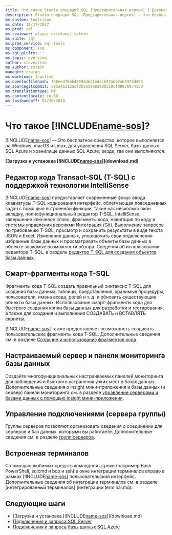 ```yaml
---
title: Что такое Studio операций SQL (Предварительная версия) | Документы Майкрософт
description: Studio операций SQL (Предварительная версия) — это бесплатное, упрощенная средство, работающей в Windows, macOS и Linux, для управления SQL Server, базы данных SQL Azure и хранилище данных SQL Azure; везде, где они выполняются.
ms.custom: tools|sos
ms.date: 11/17/2017
ms.prod: sql
ms.reviewer: alayu; erickang; sstein
ms.suite: sql
ms.prod_service: sql-tools
ms.component: sos
ms.tgt_pltfrm: ''
ms.topic: overview
author: stevestein
ms.author: sstein
manager: craigg
ms.workload: Inactive
ms.openlocfilehash: 730eed76bb4859ddbd1edacb47ab92ab5973d455
ms.sourcegitcommit: a85a46312acf8b5a59a8a900310cf088369c4150
ms.translationtype: MT
ms.contentlocale: ru-RU
ms.lasthandoff: 04/26/2018
---
```

# <a name="what-is-includename-sosincludesname-sosmd"></a>Что такое [!INCLUDE[name-sos](../includes/name-sos.md)]?

[!INCLUDE[name-sos](../includes/name-sos-short.md)] — Это бесплатное средство, которое выполняется на Windows, macOS и Linux, для управления SQL Server, базы данных SQL Azure и хранилище данных SQL Azure; везде, где они выполняются.

**[Загрузка и установка [!INCLUDE[name-sos](../includes/name-sos-short.md)]](download.md)**


## <a name="transact-sql-t-sql-code-editor-with-intellisense"></a>Редактор кода Transact-SQL (T-SQL) с поддержкой технологии IntelliSense

[!INCLUDE[name-sos](../includes/name-sos-short.md)] предоставляет современные фокус ввода клавиатуры T-SQL кодирования интерфейс, облегчающая повседневных задач с помощью встроенной функции, такие как несколько окон вкладку, полнофункциональный редактор T-SQL, IntelliSense, завершение ключевое слово, фрагменты кода, навигация по коду и системы управления версиями Интеграция (Git). Выполнение запросов по требованию T-SQL, просмотр и сохранить результаты в виде текста JSON и Excel. Изменение данных, упорядочить свои подключения избранные базы данных и просматривать объекты базы данных в объекте знакомые возможности обзора. Сведения об использовании редактора T-SQL, в разделе [редактор T-SQL для создания объектов базы данных](tutorial-sql-editor.md).

## <a name="smart-t-sql-code-snippets"></a>Смарт-фрагменты кода T-SQL

Фрагменты кода T-SQL создать правильный синтаксис T-SQL для создания базы данных, таблицы, представления, хранимые процедуры, пользователи, имена входа, ролей и т. д. и обновить существующие объекты базы данных. Использование смарт-фрагменты кода для быстрого создания копии базы данных для разработки и тестирования, а также для создания и выполнения СОЗДАВАТЬ и ВСТАВЛЯТЬ скрипты.

[!INCLUDE[name-sos](../includes/name-sos-short.md)] также предоставляет возможность создавать пользовательские фрагменты кода T-SQL. Дополнительные сведения см. в разделе [Создание и использование фрагментов кода](code-snippets.md).


## <a name="customizable-server-and-database-dashboards"></a>Настраиваемый сервер и панели мониторинга базы данных

Создайте многофункциональных настраиваемых панелей мониторинга для наблюдения и быстрого устранения узких мест в базах данных. Дополнительные сведения о insight мини-приложения и базы данных (и сервер) панели мониторинга см. в разделе [управление серверами и базами данных с помощью insight мини-приложения](insight-widgets.md).

## <a name="connection-management-server-groups"></a>Управление подключениями (сервера группы)

Группы серверов позволяют организовать сведения о соединении для серверов и баз данных, которыми вы работаете. Дополнительные сведения см. в разделе [групп серверов](server-groups.md).

## <a name="integrated-terminal"></a>Встроенная терминалов

С помощью любимых средств командной строки (например Bash PowerShell, sqlcmd и bcp и ssh) в окне интеграции терминалов вправо в рамках [!INCLUDE[name-sos](../includes/name-sos-short.md)] пользовательский интерфейс. Дополнительные сведения об интеграции терминалов см. в разделе [интегрированный терминалов] (интеграции terminal.md).

## <a name="next-steps"></a>Следующие шаги
- [Загрузка и установка [!INCLUDE[name-sos](../includes/name-sos-short.md)]](download.md)
- [Подключения и запроса SQL Server](quickstart-sql-server.md)
- [Подключения и запроса базы данных SQL Azure](quickstart-sql-database.md)